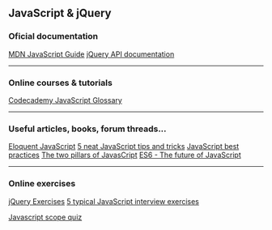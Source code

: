 ## JavaScript & jQuery

### Oficial documentation

<a href="https://developer.mozilla.org/en-US/docs/Web/JavaScript/Guide" target="_blank">
MDN JavaScript Guide</a>

<a href="http://api.jquery.com/" target="_blank">
jQuery API documentation</a>

----------------------

### Online courses & tutorials

<a href="https://www.codecademy.com/articles/glossary-javascript" target="_blank">
Codecademy JavaScript Glossary</a>

------------------------------

### Useful articles, books, forum threads... 

<a href="http://eloquentjavascript.net/" target="_blank">
Eloquent JavaScript</a>

<a href="https://discussions.udacity.com/t/5-neat-javascript-tips-and-tricks-intermediate/25008" target="_blank">
5 neat JavaScript tips and tricks</a>

<a href="https://www.thinkful.com/learn/javascript-best-practices-1/" target="_blank">
JavaScript best practices</a>

<a href="https://medium.com/javascript-scene/the-two-pillars-of-javascript-ee6f3281e7f3" target="_blank">
The two pillars of JavasCript</a>

<a href="https://discussions.udacity.com/t/es6-the-future-of-javascript/28364" target="_blank">
ES6 - The future of JavaScript</a>

------------------------------------------

### Online exercises

<a href="http://jqexercise.droppages.com/" target="_blank">
jQuery Exercises</a>

<a href="http://www.sitepoint.com/5-typical-javascript-interview-exercises/" target="_blank">
5 typical JavaScript interview exercises</a>

<a href="http://madebyknight.com/javascript-scope/" target="_blank">Javascript scope quiz</a>
